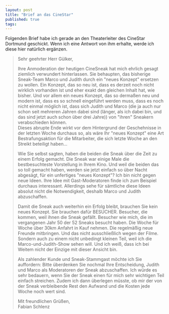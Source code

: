 ```yaml
---
layout: post
title: "Brief an das CineStar"
published: true
tags:
---
```


Folgenden Brief habe ich gerade an den Theaterleiter des CineStar Dortmund geschickt.
Wenn ich eine Antwort von ihm erhalte, werde ich diese hier natürlich ergänzen.

> Sehr geehrter Herr Gülker,
> 
> 
> Ihre Anmoderation der heutigen CineSneak hat mich ehrlich gesagt
ziemlich verwundert hinterlassen.
Sie behaupten, das bisherige Sneak-Team Marco und Judith durch ein
"neues Konzept" ersetzen zu wollen. Ein Konzept, das so neu ist, dass
es derzeit noch nicht wirklich vorhanden ist und eher exakt den
gleichen Inhalt hat, wie bisher. Und vor allem ein neues Konzept, das
so dermaßen neu und modern ist, dass es so schnell eingeführt werden
muss, dass es noch nicht einmal möglich ist, dass sich Judith und
Marco (die ja auch nur schon seit mehreren Jahren dabei sind (länger,
als ich dabei bin, und das sind jetzt auch schon über drei Jahre)) von
"ihren" Sneakern verabschieden können.  
Dieses abrupte Ende wirkt vor dem Hintergrund der Geschehnisse in der
letzten Woche durchaus so, als wäre Ihr "neues Konzept" eine Art
Bestrafungsaktion für die Mitarbeiter, die sich letzte Woche an den
Streikt beteiligt haben...
> 
> Wie Sie selbst sagten, haben die beiden die Sneak über die Zeit zu
einem Erfolg gemacht. Die Sneak war einige Male die bestbesuchteste
Vorstellung in Ihrem Kino. Und weil die beiden das so toll gemacht
haben, werden sie jetzt einfach so über Nacht abgesägt, für ein
unfertiges "neues Konzept"? Ich bin nicht gegen neue Ideen. Ihre Idee
mit Gast-Moderatoren finde ich zum Beispiel durchaus interessant.
Allerdings sehe für sämtliche diese Ideen absolut nicht die
Notwendigkeit, deshalb Marco und Judith abzuschaffen.
> 
> Damit die Sneak auch weiterhin ein Erfolg bleibt, brauchen Sie kein
neues Konzept. Sie brauchen dafür BESUCHER. Besucher, die kommen, weil
ihnen die Sneak gefällt. Besucher wie mich, die im vergangenen Jahr 50
der 52 Sneaks besucht haben. Die Woche für Woche über 30km Anfahrt in
Kauf nehmen. Die regelmäßig neue Freunde mitbringen. Und das nicht
ausschließlich wegen der Filme. Sondern auch zu einem nicht unbedingt
kleinen Teil, weil ich die Marco-und-Judith-Show sehen will. Und ich
weiß, dass ich bei Weitem nicht der Einzige mit dieser Ansicht bin.
> 
> 
> Als zahlender Kunde und Sneak-Stammgast möchte ich Sie auffordern:
Bitte überdenken Sie nochmal Ihre Entscheidung, Judith und Marco als
Moderatoren der Sneak abzuschaffen. Ich würde es sehr bedauern, wenn
Sie der Sneak einen für mich sehr wichtigen Teil einfach streichen.
Zudem ich dann überlegen müsste, ob mir der von der Sneak verbleibende
Rest den Aufwand und die Kosten jede Woche noch wert sind.
> 
> 
> Mit freundlichen Grüßen,  
> Fabian Schlenz
